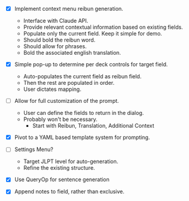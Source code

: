 - [x] Implement context menu reibun generation.
  - Interface with Claude API.
  - Provide relevant contextual information based on existing fields.
  - Populate only the current field. Keep it simple for demo.
  - Should bold the reibun word.
  - Should allow for phrases.
  - Bold the associated english translation.

- [x] Simple pop-up to determine per deck controls for target field.
  - Auto-populates the current field as reibun field.
  - Then the rest are populated in order.
  - User dictates mapping.

- [ ] Allow for full customization of the prompt.
  - User can define the fields to return in the dialog.
  - Probably won't be necessary.
    - Start with Reibun, Translation, Additional Context
- [x] Pivot to a YAML based template system for prompting.

- [ ] Settings Menu?
  - Target JLPT level for auto-generation.
  - Refine the existing structure.

- [x] Use QueryOp for sentence generation
- [x] Append notes to field, rather than exclusive.